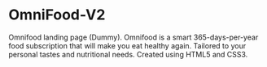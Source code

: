 # OmniFood-V2

Omnifood landing page (Dummy).
Omnifood is a smart 365-days-per-year food subscription that will make you eat healthy again. Tailored to your personal tastes and nutritional needs.
Created using HTML5 and CSS3.

